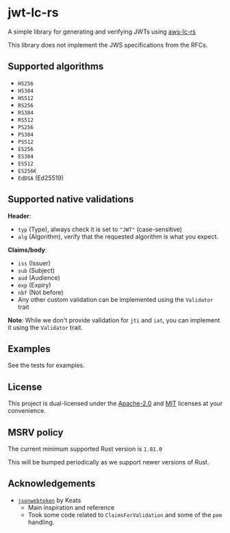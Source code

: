 # jwt-lc-rs

A simple library for generating and verifying JWTs using [aws-lc-rs](https://github.com/aws/aws-lc-rs)

This library does not implement the JWS specifications from the RFCs.

## Supported algorithms
- `HS256`
- `HS384`
- `HS512`
- `RS256`
- `RS384`
- `RS512`
- `PS256`
- `PS384`
- `PS512`
- `ES256`
- `ES384`
- `ES512`
- `ES256K`
- `EdDSA` (Ed25519)

## Supported native validations

**Header**:
- `typ` (Type), always check it is set to `"JWT"` (case-sensitive)
- `alg` (Algorithm), verify that the requested algorithm is what you expect.

**Claims/body**:
- `iss` (Issuer)
- `sub` (Subject)
- `aud` (Audience)
- `exp` (Expiry)
- `nbf` (Not before)
- Any other custom validation can be implemented using the `Validator` trait

**Note**: While we don't provide validation for `jti` and `iat`, you can implement it using the `Validator` trait.

## Examples

See the tests for examples.

## License

This project is dual-licensed under the [Apache-2.0](LICENSE-APACHE) and [MIT](LICENSE-MIT) licenses at your convenience.

## MSRV policy

The current minimum supported Rust version is `1.81.0`

This will be bumped periodically as we support newer versions of Rust.

## Acknowledgements
- [`jsonwebtoken`](https://github.com/Keats/jsonwebtoken) by Keats
  - Main inspiration and reference
  - Took some code related to `ClaimsForValidation` and some of the `pem` handling.
